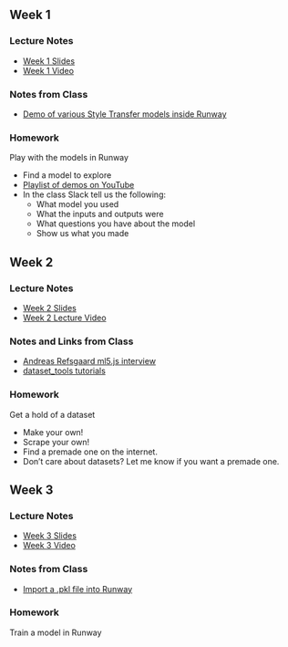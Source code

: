## Week 1

### Lecture Notes
- [Week 1 Slides](https://docs.google.com/presentation/d/1nRR_5SVK2ddNcw2kSAEyMUaf6jb_YigME9iMvrVhlbU/edit?usp=sharing)
- [Week 1 Video](https://youtu.be/oXPSmBD1s_c)

### Notes from Class
- [Demo of various Style Transfer models inside Runway](https://www.youtube.com/watch?v=hVnYoOe84cE)

### Homework
Play with the models in Runway
- Find a model to explore
- [Playlist of demos on YouTube](https://www.youtube.com/playlist?list=PLWuCzxqIpJs9O0nxlcauZHS8ORM2AsBkw)
- In the class Slack tell us the following:
	- What model you used
	- What the inputs and outputs were
	- What questions you have about the model
	- Show us what you made
	
## Week 2

### Lecture Notes
- [Week 2 Slides](https://docs.google.com/presentation/d/17DHF72LWPM1W06nqAPMnNfvm8xQIrxhq8RXldeH-xX0/edit?usp=sharing)
- [Week 2 Lecture Video](https://youtu.be/UYfDlDFde_w)

### Notes and Links from Class
- [Andreas Refsgaard ml5.js interview](https://medium.com/processing-foundation/from-simple-to-advanced-ml5-js-70d6730b360b)
- [dataset_tools tutorials](https://www.youtube.com/playlist?list=PLWuCzxqIpJs9v81cWpRC7nm94eTMtohHq)

### Homework
Get a hold of a dataset
- Make your own!
- Scrape your own! 
- Find a premade one on the internet. 
- Don’t care about datasets? Let me know if you want a premade one.

## Week 3

### Lecture Notes
- [Week 3 Slides](https://docs.google.com/presentation/d/1ie_x-uHm-kb9jQEOzU--15LrSP_liW4dtGE_2YRqtPE/edit?usp=sharing)
- [Week 3 Video](https://youtu.be/5TVVJ59zXV8)

### Notes from Class
- [Import a .pkl file into Runway](https://youtu.be/pqVkLaBnTKI)

### Homework
Train a model in Runway



